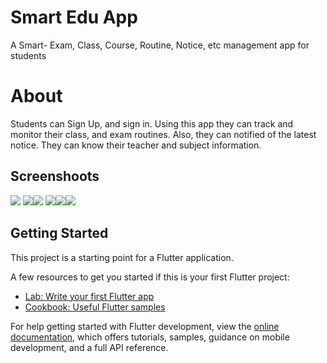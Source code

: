 # Smart Edu App
A Smart- Exam, Class, Course,  Routine, Notice, etc management app for students

# About
Students can Sign Up, and sign in. Using this app they can track and monitor their class, and exam routines. Also, they can notified of the latest notice. They can know their teacher and subject information.

## Screenshoots
<img src="Screenshot 2023-06-20 215842.png"/> <img src="Screenshot 2023-06-20 215858.png"/><img src="Screenshot 2023-06-20 215936.png"/>
<img src="Screenshot 2023-06-20 215952.png"/><img src="Screenshot 2023-06-21 021145.png"/><img src="Screenshot 2023-06-20 222626.png"/>
## Getting Started

This project is a starting point for a Flutter application.

A few resources to get you started if this is your first Flutter project:

- [Lab: Write your first Flutter app](https://docs.flutter.dev/get-started/codelab)
- [Cookbook: Useful Flutter samples](https://docs.flutter.dev/cookbook)

For help getting started with Flutter development, view the
[online documentation](https://docs.flutter.dev/), which offers tutorials,
samples, guidance on mobile development, and a full API reference.
